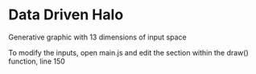 # Data Driven Halo


Generative graphic with 13 dimensions of input space  

To modify the inputs, open main.js and edit the section within the draw() function, line 150
